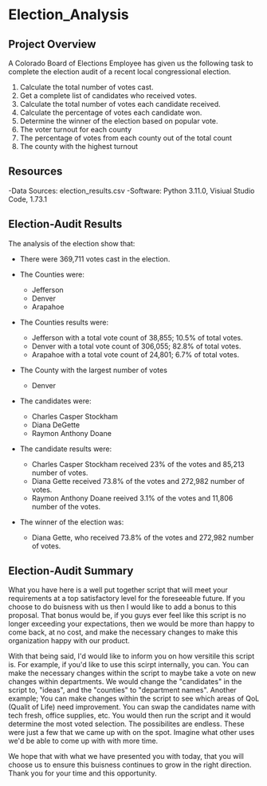 # Election_Analysis

## Project Overview
A Colorado Board of Elections Employee has given us the following task to complete the election audit of a recent local congressional election.

1. Calculate the total number of votes cast.
2. Get a complete list of candidates who received votes.
3. Calculate the total number of votes each candidate received.
4. Calculate the percentage of votes each candidate won.
5. Determine the winner of the election based on popular vote.
6. The voter turnout for each county
7. The percentage of votes from each county out of the total count
8. The county with the highest turnout

## Resources
-Data Sources: election_results.csv
-Software: Python 3.11.0, Visiual Studio Code, 1.73.1

## Election-Audit Results 
The analysis of the election show that:

* There were 369,711 votes cast in the election.

* The Counties were:
    - Jefferson
    - Denver
    - Arapahoe

* The Counties results were:
    - Jefferson with a total vote count of 38,855; 10.5% of total votes.
    - Denver with a total vote count of 306,055; 82.8% of total votes.
    - Arapahoe with a total vote count of 24,801; 6.7% of total votes.

* The County with the largest number of votes
    - Denver

* The candidates were:
    - Charles Casper Stockham
    - Diana DeGette
    - Raymon Anthony Doane

* The candidate results were:
    - Charles Casper Stockham received 23% of the votes and 85,213 number of votes.
    - Diana Gette received 73.8% of the votes and 272,982 number of votes.
    - Raymon Anthony Doane reeived 3.1% of the votes and 11,806 number of the votes.

* The winner of the election was:
    - Diana Gette, who received 73.8% of the votes and 272,982 number of votes.
   
## Election-Audit Summary

  What you have here is a well put together script that will meet your requirements at a top satisfactory level for the foreseeable future. If you choose
to do buisness with us then I would like to add a bonus to this proposal. That bonus would be, if you guys ever feel like this script is no longer exceeding 
your expectations, then we would be more than happy to come back, at no cost, and make the necessary changes to make this organization happy with our product.

With that being said, I'd would like to inform you on how versitile this script is. For example, if you'd like to use this scirpt internally, you can.
You can make the necessary changes within the script to maybe take a vote on new changes within departments. We would change the "candidates" in the script
to, "ideas", and the "counties" to "department names".
Another example; You can make changes within the script to see which areas of QoL (Qualit of Life) need improvement. You can swap the candidates name with
tech fresh, office supplies, etc. You would then run the script and it would determine the most voted selection.
The possibilites are endless. These were just a few that we came up with on the spot. Imagine what other uses we'd be able to come up with with more time.

We hope that with what we have presented you with today, that you will choose us to ensure this buisness continues to grow in the right direction. Thank you 
for your time and this opportunity.
